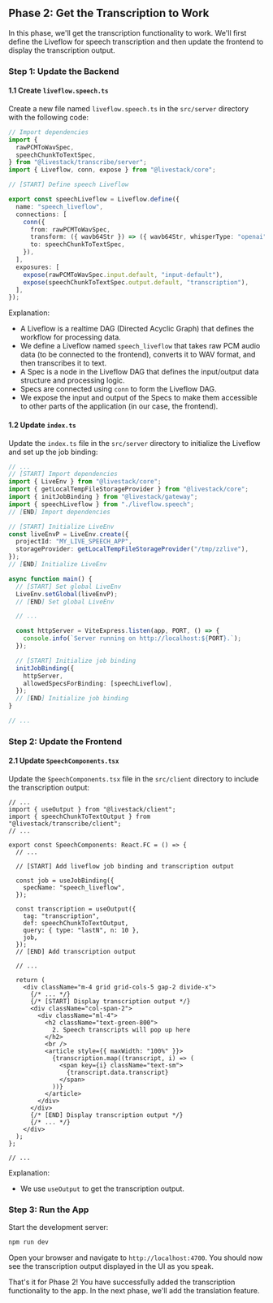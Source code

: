 ## Phase 2: Get the Transcription to Work

In this phase, we'll get the transcription functionality to work. We'll first define the Liveflow for speech transcription and then update the frontend to display the transcription output.

### Step 1: Update the Backend

#### 1.1 Create `liveflow.speech.ts`

Create a new file named `liveflow.speech.ts` in the `src/server` directory with the following code:

```ts
// Import dependencies
import {
  rawPCMToWavSpec,
  speechChunkToTextSpec,
} from "@livestack/transcribe/server";
import { Liveflow, conn, expose } from "@livestack/core";

// [START] Define speech Liveflow

export const speechLiveflow = Liveflow.define({
  name: "speech_liveflow",
  connections: [
    conn({
      from: rawPCMToWavSpec,
      transform: ({ wavb64Str }) => ({ wavb64Str, whisperType: "openai" }),
      to: speechChunkToTextSpec,
    }),
  ],
  exposures: [
    expose(rawPCMToWavSpec.input.default, "input-default"),
    expose(speechChunkToTextSpec.output.default, "transcription"),
  ],
});
```

Explanation:
- A Liveflow is a realtime DAG (Directed Acyclic Graph) that defines the workflow for processing data.
- We define a Liveflow named `speech_liveflow` that takes raw PCM audio data (to be connected to the frontend), converts it to WAV format, and then transcribes it to text.
- A Spec is a node in the Liveflow DAG that defines the input/output data structure and processing logic.
- Specs are connected using `conn` to form the Liveflow DAG.
- We expose the input and output of the Specs to make them accessible to other parts of the application (in our case, the frontend).

#### 1.2 Update `index.ts`

Update the `index.ts` file in the `src/server` directory to initialize the Liveflow and set up the job binding:

```ts
// ...
// [START] Import dependencies
import { LiveEnv } from "@livestack/core";
import { getLocalTempFileStorageProvider } from "@livestack/core";
import { initJobBinding } from "@livestack/gateway";
import { speechLiveflow } from "./liveflow.speech";
// [END] Import dependencies

// [START] Initialize LiveEnv
const liveEnvP = LiveEnv.create({
  projectId: "MY_LIVE_SPEECH_APP",
  storageProvider: getLocalTempFileStorageProvider("/tmp/zzlive"),
});
// [END] Initialize LiveEnv

async function main() {
  // [START] Set global LiveEnv
  LiveEnv.setGlobal(liveEnvP);
  // [END] Set global LiveEnv

  // ...

  const httpServer = ViteExpress.listen(app, PORT, () => {
    console.info(`Server running on http://localhost:${PORT}.`);
  });

  // [START] Initialize job binding
  initJobBinding({
    httpServer,
    allowedSpecsForBinding: [speechLiveflow],
  });
  // [END] Initialize job binding
}

// ...
```

### Step 2: Update the Frontend

#### 2.1 Update `SpeechComponents.tsx`

Update the `SpeechComponents.tsx` file in the `src/client` directory to include the transcription output:

```tsx
// ...
import { useOutput } from "@livestack/client";
import { speechChunkToTextOutput } from "@livestack/transcribe/client";
// ...

export const SpeechComponents: React.FC = () => {
  // ...

  // [START] Add liveflow job binding and transcription output

  const job = useJobBinding({
    specName: "speech_liveflow",
  });

  const transcription = useOutput({
    tag: "transcription",
    def: speechChunkToTextOutput,
    query: { type: "lastN", n: 10 },
    job,
  });
  // [END] Add transcription output

  // ...

  return (
    <div className="m-4 grid grid-cols-5 gap-2 divide-x">
      {/* ... */}
      {/* [START] Display transcription output */}
      <div className="col-span-2">
        <div className="ml-4">
          <h2 className="text-green-800">
            2. Speech transcripts will pop up here
          </h2>
          <br />
          <article style={{ maxWidth: "100%" }}>
            {transcription.map((transcript, i) => (
              <span key={i} className="text-sm">
                {transcript.data.transcript}
              </span>
            ))}
          </article>
        </div>
      </div>
      {/* [END] Display transcription output */}
      {/* ... */}
    </div>
  );
};

// ...
```

Explanation:
- We use `useOutput` to get the transcription output.


### Step 3: Run the App

Start the development server:

```bash
npm run dev
```

Open your browser and navigate to `http://localhost:4700`. You should now see the transcription output displayed in the UI as you speak.

That's it for Phase 2! You have successfully added the transcription functionality to the app. In the next phase, we'll add the translation feature.